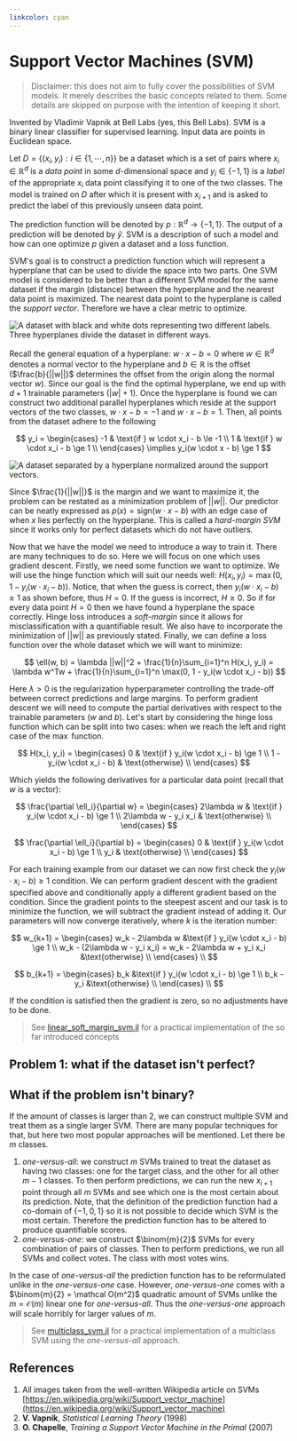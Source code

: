 ```yaml
---
linkcolor: cyan
---
```


# Support Vector Machines (SVM)

> Disclaimer: this does not aim to fully cover the possibilities of SVM models. It merely describes the basic concepts related to them. Some details are skipped on purpose with the intention of keeping it short.

Invented by Vladimir Vapnik at Bell Labs (yes, this Bell Labs). SVM is a binary linear classifier for supervised learning. Input data are points in Euclidean space.

Let $D = \{(x_i, y_i) : i \in \{1, \cdots, n\}\}$ be a dataset which is a set of pairs where $x_i \in \mathbb R^d$ is a _data point_ in some $d$-dimensional space and $y_i \in \{-1, 1\}$ is a _label_ of the appropriate $x_i$ data point classifying it to one of the two classes. The model is trained on $D$ after which it is present with $x_{i+1}$ and is asked to predict the label of this previously unseen data point.

The prediction function will be denoted by $p: \mathbb R^d \to \{-1, 1\}$. The output of a prediction will be denoted by $\hat y$. SVM is a description of such a model and how can one optimize $p$ given a dataset and a loss function.

SVM's goal is to construct a prediction function which will represent a hyperplane that can be used to divide the space into two parts. One SVM model is considered to be better than a different SVM model for the same dataset if the margin (distance) between the hyperplane and the nearest data point is maximized. The nearest data point to the hyperplane is called the _support vector_. Therefore we have a clear metric to optimize.

![A dataset with black and white dots representing two different labels. Three hyperplanes divide the dataset in different ways.](<https://upload.wikimedia.org/wikipedia/commons/thumb/b/b5/Svm_separating_hyperplanes_(SVG).svg/1920px-Svm_separating_hyperplanes_(SVG).svg.png>)

Recall the general equation of a hyperplane: $w \cdot x - b = 0$ where $w \in \mathbb R^d$ denotes a normal vector to the hyperplane and $b \in \mathbb R$ is the offset ($\frac{b}{||w||}$ determines the offset from the origin along the normal vector $w$). Since our goal is the find the optimal hyperplane, we end up with $d+1$ trainable parameters ($|w| + 1$). Once the hyperplane is found we can construct two additional parallel hyperplanes which reside at the support vectors of the two classes, $w \cdot x - b = -1$ and $w \cdot x - b = 1$. Then, all points from the dataset adhere to the following

$$
y_i = \begin{cases}
	-1 & \text{if } w \cdot x_i - b \le -1 \\
	1 & \text{if } w \cdot x_i - b \ge 1 \\
\end{cases} \implies y_i(w \cdot x - b) \ge 1
$$

![A dataset separated by a hyperplane normalized around the support vectors.](https://upload.wikimedia.org/wikipedia/commons/thumb/7/72/SVM_margin.png/1920px-SVM_margin.png)

Since $\frac{1}{||w||}$ is the margin and we want to maximize it, the problem can be restated as a minimization problem of $||w||$. Our predictor can be neatly expressed as $p(x) = \text{sign}(w \cdot x - b)$ with an edge case of when $x$ lies perfectly on the hyperplane. This is called a _hard-margin SVM_ since it works only for perfect datasets which do not have outliers.

Now that we have the model we need to introduce a way to train it. There are many techniques to do so. Here we will focus on one which uses gradient descent. Firstly, we need some function we want to optimize. We will use the hinge function which will suit our needs well: $H(x_i, y_i) = \max(0, 1 - y_i(w \cdot x_i - b))$. Notice, that when the guess is correct, then $y_i(w \cdot x_i - b) \ge 1$ as shown before, thus $H = 0$. If the guess is incorrect, $H \ge 0$. So if for every data point $H = 0$ then we have found a hyperplane the space correctly. Hinge loss introduces a _soft-margin_ since it allows for misclassification with a quantifiable result. We also have to incorporate the minimization of $||w||$ as previously stated. Finally, we can define a loss function over the whole dataset which we will want to minimize:

$$
\ell(w, b) = \lambda ||w||^2 +  \frac{1}{n}\sum_{i=1}^n H(x_i, y_i) = \lambda w^Tw + \frac{1}{n}\sum_{i=1}^n \max(0, 1 - y_i(w \cdot x_i - b))
$$

Here $\lambda > 0$ is the regularization hyperparameter controlling the trade-off between correct predictions and large margins. To perform gradient descent we will need to compute the partial derivatives with respect to the trainable parameters ($w$ and $b$). Let's start by considering the hinge loss function which can be split into two cases: when we reach the left and right case of the $\max$ function.

$$
H(x_i, y_i) = \begin{cases}
	0 & \text{if } y_i(w \cdot x_i - b) \ge 1 \\
	1 - y_i(w \cdot x_i - b) & \text{otherwise} \\
\end{cases}
$$

Which yields the following derivatives for a particular data point (recall that $w$ is a vector):

$$
\frac{\partial \ell_i}{\partial w} = \begin{cases}
	2\lambda w & \text{if } y_i(w \cdot x_i - b) \ge 1 \\
	2\lambda w - y_i x_i & \text{otherwise} \\
\end{cases}
$$

$$
\frac{\partial \ell_i}{\partial b} = \begin{cases}
	0 & \text{if } y_i(w \cdot x_i - b) \ge 1 \\
	y_i & \text{otherwise} \\
\end{cases}
$$

For each training example from our dataset we can now first check the $y_i(w \cdot x_i - b) \ge 1$ condition. We can perform gradient descent with the gradient specified above and conditionally apply a different gradient based on the condition. Since the gradient points to the steepest ascent and our task is to minimize the function, we will subtract the gradient instead of adding it. Our parameters will now converge iteratively, where $k$ is the iteration number:

$$
w_{k+1} = \begin{cases}
	w_k - 2\lambda w &\text{if } y_i(w \cdot x_i - b) \ge 1 \\
	w_k - (2\lambda w - y_i x_i) = w_k - 2\lambda w + y_i x_i &\text{otherwise} \\
\end{cases} \\
$$

$$
b_{k+1} = \begin{cases}
	b_k &\text{if } y_i(w \cdot x_i - b) \ge 1 \\
	b_k - y_i &\text{otherwise} \\
\end{cases} \\
$$

If the condition is satisfied then the gradient is zero, so no adjustments have to be done.

> See [linear_soft_margin_svm.jl](linear_soft_margin_svm.jl) for a practical implementation of the so far introduced concepts

## Problem 1: what if the dataset isn't perfect?

## What if the problem isn't binary?

If the amount of classes is larger than 2, we can construct multiple SVM and treat them as a single larger SVM. There are many popular techniques for that, but here two most popular approaches will be mentioned. Let there be $m$ classes.

1. _one-versus-all_: we construct $m$ SVMs trained to treat the dataset as having two classes: one for the target class, and the other for all other $m-1$ classes. To then perform predictions, we can run the new $x_{i+1}$ point through all $m$ SVMs and see which one is the most certain about its prediction. Note, that the definition of the prediction function had a co-domain of $\{-1, 0, 1\}$ so it is not possible to decide which SVM is the most certain. Therefore the prediction function has to be altered to produce quantifiable scores.
2. _one-versus-one_: we construct $\binom{m}{2}$ SVMs for every combination of pairs of classes. Then to perform predictions, we run all SVMs and collect votes. The class with most votes wins.

In the case of _one-versus-all_ the prediction function has to be reformulated unlike in the _one-versus-one_ case. However, _one-versus-one_ comes with a $\binom{m}{2} = \mathcal O(m^2)$ quadratic amount of SVMs unlike the $m = \mathcal O(m)$ linear one for _one-versus-all_. Thus the _one-versus-one_ approach will scale horribly for larger values of $m$.

> See [multiclass_svm.jl](multiclass_svm.jl) for a practical implementation of a multiclass SVM using the _one-versus-all_ approach.

## References

1. All images taken from the well-written Wikipedia article on SVMs [https://en.wikipedia.org/wiki/Support_vector_machine](https://en.wikipedia.org/wiki/Support_vector_machine)
2. **V. Vapnik**, _Statistical Learning Theory_ (1998)
3. **O. Chapelle**, _Training a Support Vector Machine in the Primal_ (2007)
